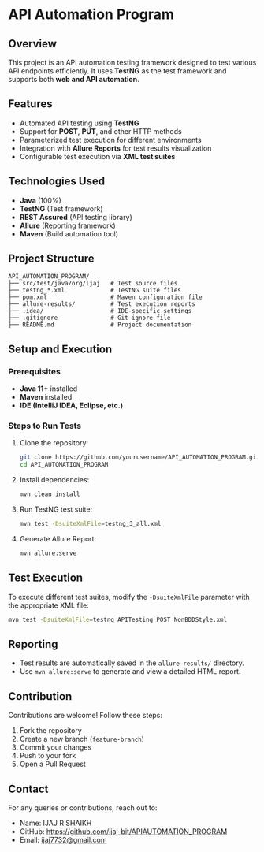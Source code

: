 # API Automation Program

## Overview
This project is an API automation testing framework designed to test various API endpoints efficiently. It uses **TestNG** as the test framework and supports both **web and API automation**.

## Features
- Automated API testing using **TestNG**
- Support for **POST**, **PUT**, and other HTTP methods
- Parameterized test execution for different environments
- Integration with **Allure Reports** for test results visualization
- Configurable test execution via **XML test suites**

## Technologies Used
- **Java** (100%)
- **TestNG** (Test framework)
- **REST Assured** (API testing library)
- **Allure** (Reporting framework)
- **Maven** (Build automation tool)

## Project Structure
```
API_AUTOMATION_PROGRAM/
├── src/test/java/org/ljaj   # Test source files
├── testng_*.xml             # TestNG suite files
├── pom.xml                  # Maven configuration file
├── allure-results/          # Test execution reports
├── .idea/                   # IDE-specific settings
├── .gitignore               # Git ignore file
├── README.md                # Project documentation
```

## Setup and Execution
### Prerequisites
- **Java 11+** installed
- **Maven** installed
- **IDE (IntelliJ IDEA, Eclipse, etc.)**

### Steps to Run Tests
1. Clone the repository:
   ```sh
   git clone https://github.com/yourusername/API_AUTOMATION_PROGRAM.git
   cd API_AUTOMATION_PROGRAM
   ```
2. Install dependencies:
   ```sh
   mvn clean install
   ```
3. Run TestNG test suite:
   ```sh
   mvn test -DsuiteXmlFile=testng_3_all.xml
   ```
4. Generate Allure Report:
   ```sh
   mvn allure:serve
   ```

## Test Execution
To execute different test suites, modify the `-DsuiteXmlFile` parameter with the appropriate XML file:
```sh
mvn test -DsuiteXmlFile=testng_APITesting_POST_NonBDDStyle.xml
```

## Reporting
- Test results are automatically saved in the `allure-results/` directory.
- Use `mvn allure:serve` to generate and view a detailed HTML report.

## Contribution
Contributions are welcome! Follow these steps:
1. Fork the repository
2. Create a new branch (`feature-branch`)
3. Commit your changes
4. Push to your fork
5. Open a Pull Request



## Contact
For any queries or contributions, reach out to:
- Name: IJAJ R SHAIKH
- GitHub: https://github.com/ijaj-bit/APIAUTOMATION_PROGRAM
- Email: ijaj7732@gmail.com


